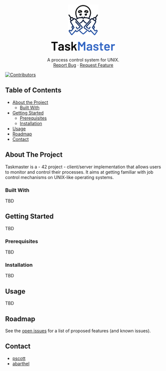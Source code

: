 
<br />
<p align="center">
  <a href="https://github.com/pscott/TaskMaster">
    <img src="assets/logo.png" alt="Logo" width="100" height="100">
  </a>

  <p align="center">
    <img src="assets/title.png" alt="TaskMaster" width="210" height="35">
  </p>

  <p align="center">
    A process control system for UNIX.
    <br />
    <a href="https://github.com/pscott/TaskMaster/issues">Report Bug</a>
    ·
    <a href="https://github.com/pscott/TaskMaster/issues">Request Feature</a>
  </p>
</p>

[![Contributors][contributors-shield]][contributors-url]



## Table of Contents

* [About the Project](#about-the-project)
  * [Built With](#built-with)
* [Getting Started](#getting-started)
  * [Prerequisites](#prerequisites)
  * [Installation](#installation)
* [Usage](#usage)
* [Roadmap](#roadmap)
* [Contact](#contact)



## About The Project

Taskmaster is a - 42 project - client/server implementation that allows users to monitor and control their processes. It aims at getting familiar with job control mechanisms on UNIX-like operating systems.

### Built With

TBD

## Getting Started

TBD

### Prerequisites

TBD

### Installation

TBD

## Usage

TBD

## Roadmap

See the [open issues](https://github.com/pscott/TaskMaster/issues) for a list of proposed features (and known issues).


## Contact

* [pscott](https://github.com/pscott)
* [abarthel](https://github.com/Ant0wan)

[contributors-shield]: https://img.shields.io/github/contributors/pscott/TaskMaster
[contributors-url]: https://github.com/pscott/TaskMaster/graphs/contributors
